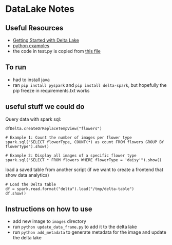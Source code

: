 # DataLake Notes

## Useful Resources

- [Getting Started with Delta Lake](https://delta.io/learn/getting-started/)
- [python examples](https://github.com/delta-io/delta/tree/master/examples/python)
- the code in test.py is copied from [this file](https://github.com/delta-io/delta/blob/master/examples/python/image_storage.py)

## To run

- had to install java
- ran `pip install pyspark` and `pip install delta-spark`, but hopefully the pip freeze in requirements.txt works

## useful stuff we could do

Query data with spark sql:

```
dfDelta.createOrReplaceTempView("flowers")

# Example 1: Count the number of images per flower type
spark.sql("SELECT flowerType, COUNT(*) as count FROM flowers GROUP BY flowerType").show()

# Example 2: Display all images of a specific flower type
spark.sql("SELECT * FROM flowers WHERE flowerType = 'daisy'").show()
```

load a saved table from another script (if we want to create a frontend that show data analytics)

```
# Load the Delta table
df = spark.read.format("delta").load("/tmp/delta-table")
df.show()
```

## Instructions on how to use

- add new image to `images` directory
- run `python update_data_frame.py` to add it to the delta lake
- run `python add_metadata` to generate metadata for the image and update the delta lake
